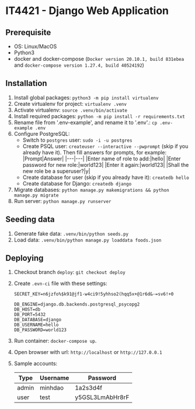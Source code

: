 # IT4421 - Django Web Application

## Prerequisite

- OS: Linux/MacOS
- Python3
- docker and docker-compose (`Docker version 20.10.1, build 831ebea`
  and `docker-compose version 1.27.4, build 40524192`)

## Installation

1. Install global packages: `python3 -m pip install virtualenv`
2. Create virtualenv for project: `virtualenv .venv`
3. Activate virtualenv: `source .venv/bin/activate`
4. Install required packages: `python -m pip install -r requirements.txt`
5. Rename file from '.env-example', and rename it to '.env'.: `cp .env-example .env`
6. Configure PostgreSQL:
    - Switch to `postgres` user: `sudo -i -u postgres`
    - Create PSQL user: `createuser --interactive --pwprompt` (skip if you already have it). Then fill answers for
      prompts, for example:
      |Prompt|Answer| |---|---| |Enter name of role to add:|hello| |Enter password for new role:|world123| |Enter it
      again:|world123| |Shall the new role be a superuser?|y|
    - Create database for user (skip if you already have it): `createdb hello`
    - Create database for Django: `createdb django`
7. Migrate databases: `python manage.py makemigrations && python manage.py migrate`
8. Run server: `python manage.py runserver`

## Seeding data

1. Generate fake data: `.venv/bin/python seeds.py`
2. Load data: `.venv/bin/python manage.py loaddata foods.json`

## Deploying

1. Checkout branch `deploy`: `git checkout deploy`
2. Create `.evn-ci` file with these settings:
   ```
   SECRET_KEY=n6jzfo%$k91@jf1-w4ci9!5yhhso2(hqq5x+@1r6d&-=sv6!+0
   
   DB_ENGINE=django.db.backends.postgresql_psycopg2
   DB_HOST=db
   DB_PORT=5432
   DB_DATABASE=django
   DB_USERNAME=hello
   DB_PASSWORD=world123
   ```
3. Run container: `docker-compose up`.
4. Open browser with url: `http://localhost` or `http://127.0.0.1`
5. Sample accounts:

   |Type|Username|Password|
   |---|---|---|
   |admin|minhdao|1a2s3d4f|
   |user|test|y5GSL3LmAbHr8rF|